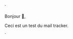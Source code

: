 `<html>
  <body>
    <p>Bonjour 👋,</p>
    <p>Ceci est un test du mail tracker.</p>
    <img src="https://TON-SITE.netlify.app/.netlify/functions/track?uid=test001" width="1" height="1" style="display:none;" />
  </body>
</html>
`